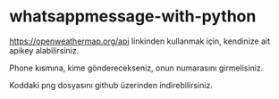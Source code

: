 # whatsappmessage-with-python

https://openweathermap.org/api linkinden kullanmak için, kendinize ait apikey alabilirsiniz.

Phone kısmına, kime gönderecekseniz, onun numarasını girmelisiniz.

Koddaki png dosyasını github üzerinden indirebilirsiniz.
